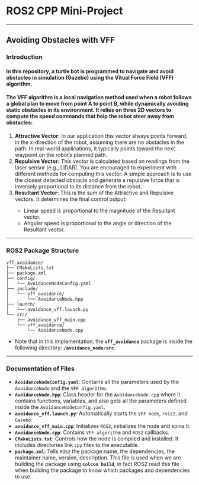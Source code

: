 <h1><b>ROS2 CPP Mini-Project</b></h1>

<hr>

<h2>Avoiding Obstacles with VFF</h2>
<h3>Introduction</h3>
<h4>In this repository, a turtle bot is programmed to navigate and avoid obstacles in simulation (Gazebo) using the <b>Vitual Force Field (VFF)</b> algorithm.</h4>
<h4>The VFF algorithm is a local navigation method used when a robot follows a global plan to move from point A to point B, while dynamically avoiding static obstacles in its environment. It relies on three 2D vectors to compute the speed commands that help the robot steer away from obstacles:</h4>
<ol>
<li><b>Attractive Vector:</b> In our application this vector always points forward, in the x-direction of the robot, assuming there are no obstacles in the path. In real-world applications, it typically points toward the next waypoint on the robot’s planned path.</li>
<li><b>Repulsive Vector:</b> This vector is calculated based on readings from the laser sensor (e.g., LIDAR). You are encouraged to experiment with different methods for computing this vector. A simple approach is to use the closest detected obstacle and generate a repulsive force that is inversely proportional to its distance from the robot.</li>
<li><b>Resultant Vector:</b> This is the sum of the Attractive and Repulsive vectors. It determines the final control output:</li>
<ul>
<li>Linear speed is proportional to the magnitude of the Resultant vector.</li>
<li>Angular speed is proportional to the angle or direction of the Resultant vector.</li>
</ul>
</ol>
<hr>
<h3>ROS2 Package Structure</h3>

```
vff_avoidance/
├── CMakeLists.txt
├── package.xml
├── config/
│   └── AvoidanceNodeConfig.yaml
├── include/
│   └── vff_avoidance/
│       └── AvoidanceNode.hpp
├── launch/
│   └── avoidance_vff.launch.py
└── src/
    ├── avoidance_vff_main.cpp
    └── vff_avoidance/
        └── AvoidanceNode.cpp
```


<ul><li>Note that in this implementation, the <b><code>vff_avoidance</code></b> package is inside the following directory: <b><code>/avoidance_node/src</code></b></li></ul>

<hr>

<h3>Documentation of Files</h3>
<ul>
<li><b><code>AvoidanceNodeConfig.yaml</code></b>: Contains all the parameters used by the <code>AvoidanceNode</code> and the <code>VFF algorithm</code>.</li>
<li><b><code>AvoidanceNode.hpp</code></b>: Class header for the <code>AvoidanceNode.cpp</code> where it contains functions, variables, and also gets all the parameters defined inside the <code>AvoidanceNodeConfig.yaml</code>.</li>
<li><b><code>avoidance_vff.launch.py</code></b>: Automatically starts the <code>VFF node</code>, <code>rviz2</code>, and <code>Gazebo</code>.</li>
<li><b><code>avoidance_vff_main.cpp</code></b>: Initializes <code>ROS2</code>, initializes the node and spins it.</li>
<li><b><code>AvoidanceNode.cpp</code></b>: Contains <code>VFF algorithm</code> and <code>ROS2</code> callbacks.</li>
<li><b><code>CMakeLists.txt</code></b>: Controls how the node is compiled and installed. It includes directories link <code>cpp</code> files to the executable.</li>
<li><b><code>package.xml</code></b>: Tells <code>ROS2</code> the package name, the dependencies, the maintainer name, version, description. This file is used when we are building the package using <b><code>colcon build</code></b>, in fact ROS2 read this file when building the package to know which packages and dependencies to use.</li>
</ul>